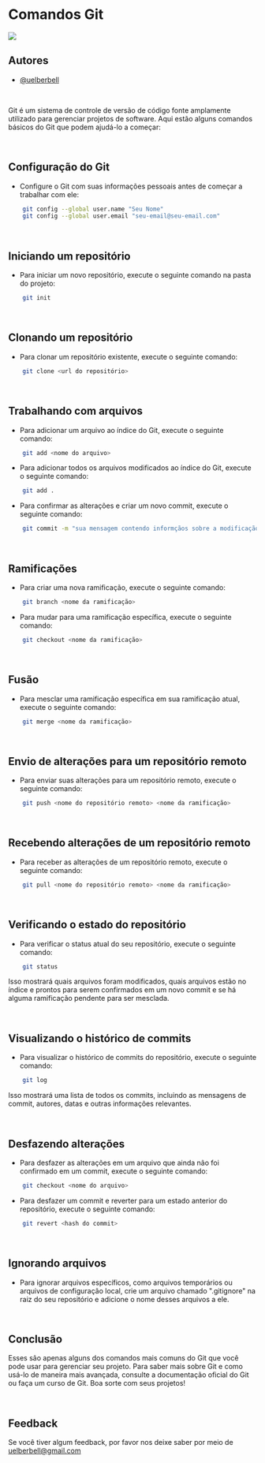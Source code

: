 
# Comandos Git
![](https://media2.giphy.com/media/Qo2dupDib32rkTY4hX/giphy.gif?cid=ecf05e47ra1q9kaeylvc0bhabe9ppleh8syht0b46hly3qta&ep=v1_gifs_related&rid=giphy.gif&ct=s)


## Autores

- [@uelberbell](https://www.github.com/uelberbell)

<br>

Git é um sistema de controle de versão de código fonte amplamente utilizado para gerenciar projetos de software. Aqui estão alguns comandos básicos do Git que podem ajudá-lo a começar:

<br>

## Configuração do Git
- Configure o Git com suas informações pessoais antes de começar a trabalhar com ele:
```bash
    git config --global user.name "Seu Nome"
    git config --global user.email "seu-email@seu-email.com"
```
<br>

## Iniciando um repositório
- Para iniciar um novo repositório, execute o seguinte comando na pasta do projeto:
```bash
    git init
```

<br>

## Clonando um repositório
- Para clonar um repositório existente, execute o seguinte comando:
```bash
    git clone <url do repositório>
```
<br>

## Trabalhando com arquivos
- Para adicionar um arquivo ao índice do Git, execute o seguinte comando:
```bash
    git add <nome do arquivo>
```
- Para adicionar todos os arquivos modificados ao índice do Git, execute o seguinte comando:
```bash
    git add .
```
- Para confirmar as alterações e criar um novo commit, execute o seguinte comando:
```bash
    git commit -m "sua mensagem contendo informçãos sobre a modificação realizada"
```
<br>

## Ramificações
- Para criar uma nova ramificação, execute o seguinte comando:
```bash
    git branch <nome da ramificação>
```
- Para mudar para uma ramificação específica, execute o seguinte comando:
```bash
    git checkout <nome da ramificação>
```

<br>

## Fusão
- Para mesclar uma ramificação específica em sua ramificação atual, execute o seguinte comando:
```bash
    git merge <nome da ramificação>
```
<br>

## Envio de alterações para um repositório remoto
- Para enviar suas alterações para um repositório remoto, execute o seguinte comando:
```bash
    git push <nome do repositório remoto> <nome da ramificação>
```
<br>

## Recebendo alterações de um repositório remoto
- Para receber as alterações de um repositório remoto, execute o seguinte comando:
```bash
    git pull <nome do repositório remoto> <nome da ramificação>
```
<br>

## Verificando o estado do repositório
- Para verificar o status atual do seu repositório, execute o seguinte comando:
```bash
    git status
```
Isso mostrará quais arquivos foram modificados, quais arquivos estão no índice e prontos para serem confirmados em um novo commit e se há alguma ramificação pendente para ser mesclada.

<br>

## Visualizando o histórico de commits
- Para visualizar o histórico de commits do repositório, execute o seguinte comando:
```bash
    git log
```
Isso mostrará uma lista de todos os commits, incluindo as mensagens de commit, autores, datas e outras informações relevantes.

<br>

## Desfazendo alterações
- Para desfazer as alterações em um arquivo que ainda não foi confirmado em um commit, execute o seguinte comando:
```bash
    git checkout <nome do arquivo>
```
- Para desfazer um commit e reverter para um estado anterior do repositório, execute o seguinte comando:
```bash
    git revert <hash do commit>
```

<br>

## Ignorando arquivos
 - Para ignorar arquivos específicos, como arquivos temporários ou arquivos de configuração local, crie um arquivo chamado ".gitignore" na raiz do seu repositório e adicione o nome desses arquivos a ele.

<br>

## Conclusão
Esses são apenas alguns dos comandos mais comuns do Git que você pode usar para gerenciar seu projeto. Para saber mais sobre Git e como usá-lo de maneira mais avançada, consulte a documentação oficial do Git ou faça um curso de Git. Boa sorte com seus projetos!

<br>

## Feedback

Se você tiver algum feedback, por favor nos deixe saber por meio de uelberbell@gmail.com

